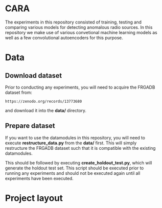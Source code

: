 # CARA
The experiments in this repository consisted of training, testing and comparing various models for detecting anomalous radio sources. In this repository we make use of various convetional machine learning models as well as a few convolutional autoencoders for this purpose. 

# Data
## Download dataset
Prior to conducting any experiments, you will need to acquire the FRGADB dataset from:
```
https://zenodo.org/records/13773680
```
and download it into the **data/** directory.

## Prepare dataset
If you want to use the datamodules in this repository, you will need to execute **restructure_data.py** from the **data/** first. This will simply restructure the FRGADB dataset such that it is compatible with the existing datamodules.

This should be followed by executing **create_holdout_test.py**, which will generate the holdout test set. This script should be executed prior to running any experiments and should not be executed again until all experiments have been executed.

# Project layout

